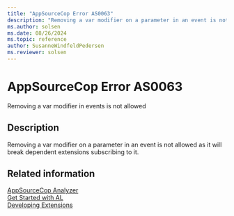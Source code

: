 ```yaml
---
title: "AppSourceCop Error AS0063"
description: "Removing a var modifier on a parameter in an event is not allowed as it will break dependent extensions subscribing to it."
ms.author: solsen
ms.date: 08/26/2024
ms.topic: reference
author: SusanneWindfeldPedersen
ms.reviewer: solsen
---
```

[//]: # (START>DO_NOT_EDIT)
[//]: # (IMPORTANT:Do not edit any of the content between here and the END>DO_NOT_EDIT.)
[//]: # (Any modifications should be made in the .xml files in the ModernDev repo.)
# AppSourceCop Error AS0063
Removing a var modifier in events is not allowed

## Description
Removing a var modifier on a parameter in an event is not allowed as it will break dependent extensions subscribing to it.

[//]: # (IMPORTANT: END>DO_NOT_EDIT)
## Related information  
[AppSourceCop Analyzer](appsourcecop.md)  
[Get Started with AL](../devenv-get-started.md)  
[Developing Extensions](../devenv-dev-overview.md)  